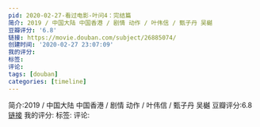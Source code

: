 ```yaml
---
pid: 2020-02-27-看过电影-叶问4：完结篇
简介: 2019 / 中国大陆 中国香港 / 剧情 动作 / 叶伟信 / 甄子丹 吴樾
豆瓣评分: '6.8'
链接: https://movie.douban.com/subject/26885074/
创建时间: '2020-02-27 23:07:09'
我的评分:
标签:
评论:
tags: [douban]
categories: [timeline]
---
```

简介:2019 / 中国大陆 中国香港 / 剧情 动作 / 叶伟信 / 甄子丹 吴樾
豆瓣评分:6.8
[链接](https://movie.douban.com/subject/26885074/)
我的评分:
标签:
评论:
